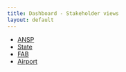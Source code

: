 ```yaml
---
title: Dashboard - Stakeholder views
layout: default
---
```


* [ANSP](/dashboard/stakeholder/ansp/)
* [State](/dashboard/stakeholder/state/)
* [FAB](/dashboard/stakeholder/fab/)
* [Airport](/dashboard/stakeholder/airport/)